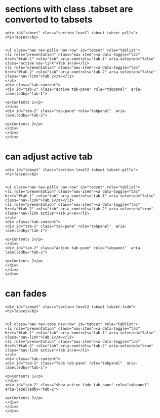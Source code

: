 # sections with class .tabset are converted to tabsets

    <div id="tabset" class="section level1 tabset tabset-pills">
    <h1>Tabset</h1>
    
    
    <ul class="nav nav-pills nav-row" id="tabset" role="tablist">
    <li role="presentation" class="nav-item"><a data-toggle="tab" href="#tab-1" role="tab" aria-controls="tab-1" aria-selected="false" class="active nav-link">Tab 1</a></li>
    <li role="presentation" class="nav-item"><a data-toggle="tab" href="#tab-2" role="tab" aria-controls="tab-2" aria-selected="false" class="nav-link">Tab 2</a></li>
    </ul>
    <div class="tab-content">
    <div id="tab-1" class="active tab-pane" role="tabpanel"  aria-labelledby="tab-1">
    
    <p>Contents 1</p>
    </div>
    <div id="tab-2" class="tab-pane" role="tabpanel"  aria-labelledby="tab-2">
    
    <p>Contents 2</p>
    </div>
    </div>
    </div>

# can adjust active tab

    <div id="tabset" class="section level2 tabset tabset-pills">
    <h2>Tabset</h2>
    
    
    <ul class="nav nav-pills nav-row" id="tabset" role="tablist">
    <li role="presentation" class="nav-item"><a data-toggle="tab" href="#tab-1" role="tab" aria-controls="tab-1" aria-selected="false" class="nav-link">Tab 1</a></li>
    <li role="presentation" class="nav-item"><a data-toggle="tab" href="#tab-2" role="tab" aria-controls="tab-2" aria-selected="true" class="nav-link active">Tab 2</a></li>
    </ul>
    <div class="tab-content">
    <div id="tab-1" class="tab-pane" role="tabpanel"  aria-labelledby="tab-1">
    
    <p>Contents 1</p>
    </div>
    <div id="tab-2" class="active tab-pane" role="tabpanel"  aria-labelledby="tab-2">
    
    <p>Contents 2</p>
    </div>
    </div>
    </div>

# can fades

    <div id="tabset" class="section level2 tabset tabset-fade">
    <h2>Tabset</h2>
    
    
    <ul class="nav nav-tabs nav-row" id="tabset" role="tablist">
    <li role="presentation" class="nav-item"><a data-toggle="tab" href="#tab-1" role="tab" aria-controls="tab-1" aria-selected="false" class="nav-link">Tab 1</a></li>
    <li role="presentation" class="nav-item"><a data-toggle="tab" href="#tab-2" role="tab" aria-controls="tab-2" aria-selected="true" class="nav-link active">Tab 2</a></li>
    </ul>
    <div class="tab-content">
    <div id="tab-1" class="fade tab-pane" role="tabpanel"  aria-labelledby="tab-1">
    
    <p>Contents 1</p>
    </div>
    <div id="tab-2" class="show active fade tab-pane" role="tabpanel"  aria-labelledby="tab-2">
    
    <p>Contents 2</p>
    </div>
    </div>
    </div>

